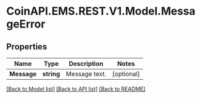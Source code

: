 # CoinAPI.EMS.REST.V1.Model.MessageError

## Properties

Name | Type | Description | Notes
------------ | ------------- | ------------- | -------------
**Message** | **string** | Message text. | [optional] 

[[Back to Model list]](../README.md#documentation-for-models) [[Back to API list]](../README.md#documentation-for-api-endpoints) [[Back to README]](../README.md)

